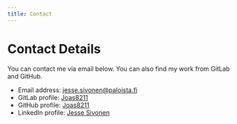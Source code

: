 ```yaml
---
title: Contact
---
```


# Contact Details

You can contact me via email below. You can also find my work from GitLab and
GitHub.

- Email address: [jesse.sivonen@paloista.fi](mailto:jesse.sivonen@paloista.fi)
- GitLab profile: [Joas8211](https://gitlab.com/joas8211)
- GitHub profile: [Joas8211](https://github.com/joas8211/)
- LinkedIn profile: [Jesse Sivonen](https://www.linkedin.com/in/jessesivonen/)
